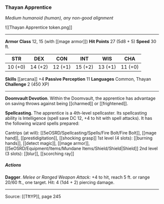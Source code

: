### Thayan Apprentice
_Medium humanoid (human), any non-good alignment_

![[Thayan Apprentice token.png]]


---

**Armor Class** 12, 15 (with [[mage armor]])
**Hit Points** 27 (5d8 + 5)
**Speed** 30 ft.

| STR     | DEX     | CON     | INT     | WIS     | CHA     |
|---------|---------|---------|---------|---------|---------|
| 10 (+0) | 14 (+2) | 12 (+1) | 15 (+2) | 13 (+1) | 11 (+0) |

**Skills** [[arcana]] +4
**Passive Perception** 11
**Languages** Common, Thayan
**Challenge** 2 (450 XP)

---

**Doomvault Devotion**. Within the Doomvault, the apprentice has advantage on saving throws against being [[charmed]] or [[frightened]].

**Spellcasting.** The apprentice is a 4th-level spellcaster. Its spellcasting ability is Intelligence (spell save DC 12, +4 to hit with spell attacks). It has the following wizard spells prepared:

Cantrips (at will): [[5eOSRD/Spellcasting/Spells/Fire Bolt/Fire Bolt]], [[mage hand]], [[prestidigitation]], [[shocking grasp]]
1st level (4 slots): [[burning hands]], [[detect magic]], [[mage armor]], [[5eOSRD/Equipment/Items/Mundane Items/Shield/Shield|Shield]]
2nd level (3 slots): [[blur]], [[scorching ray]]

##### Actions
**Dagger**. _Melee or Ranged Weapon Attack:_ +4 to hit, reach 5 ft. or range 20/60 ft., one target. Hit: 4 (1d4 + 2) piercing damage.


---

Source: [[TftYP]], page 245